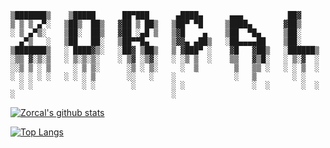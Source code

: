 ```
▒███████▒    ▒█████      ██▀███      ▄████▄      ▄▄▄          ██▓    
▒ ▒ ▒ ▄▀░   ▒██▒  ██▒   ▓██ ▒ ██▒   ▒██▀ ▀█     ▒████▄       ▓██▒    
░ ▒ ▄▀▒░    ▒██░  ██▒   ▓██ ░▄█ ▒   ▒▓█    ▄    ▒██  ▀█▄     ▒██░    
  ▄▀▒   ░   ▒██   ██░   ▒██▀▀█▄     ▒▓▓▄ ▄██▒   ░██▄▄▄▄██    ▒██░    
▒███████▒   ░ ████▓▒░   ░██▓ ▒██▒   ▒ ▓███▀ ░    ▓█   ▓██▒   ░██████▒
░▒▒ ▓░▒░▒   ░ ▒░▒░▒░    ░ ▒▓ ░▒▓░   ░ ░▒ ▒  ░    ▒▒   ▓▒█░   ░ ▒░▓  ░
░░▒ ▒ ░ ▒     ░ ▒ ▒░      ░▒ ░ ▒░     ░  ▒        ▒   ▒▒ ░   ░ ░ ▒  ░
░ ░ ░ ░ ░   ░ ░ ░ ▒       ░░   ░    ░             ░   ▒        ░ ░   
  ░ ░           ░ ░        ░        ░ ░               ░  ░       ░  ░
░                                   ░
```

[![Zorcal's github stats](https://github-readme-stats.vercel.app/api?username=zorcal&count_private=true&show_icons=true)](https://github.com/zorcal)

[![Top Langs](https://github-readme-stats.vercel.app/api/top-langs/?username=zorcal&hide=php)](https://github.com/zorcal)
